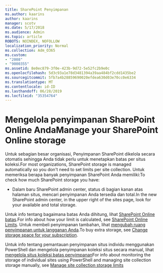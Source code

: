 ```yaml
---
title: SharePoint Penyimpanan
ms.author: kaarins
author: kaarins
manager: scotv
ms.date: 5/17/2018
ms.audience: Admin
ms.topic: article
ROBOTS: NOINDEX, NOFOLLOW
localization_priority: Normal
ms.collection: Adm_O365
ms.custom:
- "2008"
- "9000355"
ms.assetid: 8e0ec879-3f0e-423b-9d72-5e52fc2b9e0c
ms.openlocfilehash: 5d3c93a1e78d3481394a39aa484bf2cdd1435be2
ms.sourcegitcommit: 5fb7a4b28859690020efdea630d03e70cc0e6334
ms.translationtype: MT
ms.contentlocale: id-ID
ms.lasthandoff: 06/28/2019
ms.locfileid: "35354764"
---
```

# <a name="manage-your-sharepoint-online-storage"></a><span data-ttu-id="cb943-102">Mengelola penyimpanan SharePoint Online Anda</span><span class="sxs-lookup"><span data-stu-id="cb943-102">Manage your SharePoint Online storage</span></span>

<span data-ttu-id="cb943-103">Untuk sebagian besar organisasi, Penyimpanan SharePoint dikelola secara otomatis sehingga Anda tidak perlu untuk menetapkan batas per situs koleksi.</span><span class="sxs-lookup"><span data-stu-id="cb943-103">For most organizations, SharePoint storage is managed automatically so you don't need to set limits per site collection.</span></span> <span data-ttu-id="cb943-104">Untuk memeriksa berapa banyak penyimpanan SharePoint Anda memiliki:</span><span class="sxs-lookup"><span data-stu-id="cb943-104">To check how much SharePoint storage you have:</span></span>
  
- <span data-ttu-id="cb943-105">Dalam baru SharePoint admin center, status di bagian kanan atas halaman situs, mencari penyimpanan Anda tersedia dan total.</span><span class="sxs-lookup"><span data-stu-id="cb943-105">In the new SharePoint admin center, in the upper right of the sites page, look for your available and total storage.</span></span>

<span data-ttu-id="cb943-106">Untuk info tentang bagaimana batas Anda dihitung, lihat [SharePoint Online batas](https://go.microsoft.com/fwlink/p/?LinkID=856113).</span><span class="sxs-lookup"><span data-stu-id="cb943-106">For info about how your limit is calculated, see [SharePoint Online Limits](https://go.microsoft.com/fwlink/p/?LinkID=856113).</span></span> <span data-ttu-id="cb943-107">Untuk membeli penyimpanan tambahan, lihat [mengubah ruang penyimpanan untuk langganan Anda](https://go.microsoft.com/fwlink/?linkid=866428).</span><span class="sxs-lookup"><span data-stu-id="cb943-107">To buy extra storage, see [Change storage space for your subscription](https://go.microsoft.com/fwlink/?linkid=866428).</span></span>
  
<span data-ttu-id="cb943-108">Untuk info tentang pemantauan penyimpanan situs individu menggunakan PowerShell dan mengelola penyimpanan koleksi situs secara manual, lihat [mengelola situs koleksi batas penyimpanan](https://go.microsoft.com/fwlink/?linkid=867833)</span><span class="sxs-lookup"><span data-stu-id="cb943-108">For info about monitoring the storage of individual sites using PowerShell and managing site collection storage manually, see [Manage site collection storage limits](https://go.microsoft.com/fwlink/?linkid=867833)</span></span>
  